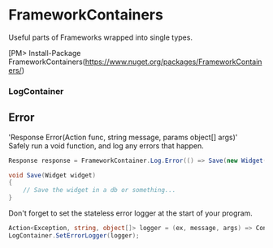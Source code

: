 # FrameworkContainers
Useful parts of Frameworks wrapped into single types.  

[PM> Install-Package FrameworkContainers(https://www.nuget.org/packages/FrameworkContainers/)  

### LogContainer

## Error

'Response Error(Action func, string message, params object[] args)'  
Safely run a void function, and log any errors that happen.  

```cs
Response response = FrameworkContainer.Log.Error(() => Save(new Widget()), "Error saving the widget at the time {0}: {1}.", DateTime.Now); // {0} will be the current DateTime, {1} will be the message on the runtime Exception.

void Save(Widget widget)
{
	// Save the widget in a db or something...
}
```

Don't forget to set the stateless error logger at the start of your program.  

```cs
Action<Exception, string, object[]> logger = (ex, message, args) => Console.WriteLine(message, args);
LogContainer.SetErrorLogger(logger);
```